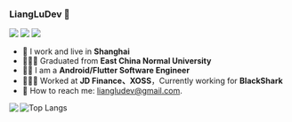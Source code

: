 ###  LiangLuDev 👋
   [![](https://img.shields.io/badge/dynamic/json?color=000000&label=GitHub&query=%24.data.totalSubs&suffix=%20followers&url=https%3A%2F%2Fapi.spencerwoo.com%2Fsubstats%2F%3Fsource%3Dgithub%26queryKey%3DLiangLuDev)](https://github.com/LiangLuDev)
   [![](https://img.shields.io/badge/dynamic/json?color=DC143C&label=%E5%BE%AE%E5%8D%9A&query=%24.data.totalSubs&suffix=%20%E7%B2%89%E4%B8%9D&url=https%3A%2F%2Fapi.spencerwoo.com%2Fsubstats%2F%3Fsource%3Dweibo%26queryKey%3D5129514664)](https://weibo.com/LuLiangDev)
   [![](https://img.shields.io/badge/dynamic/json?color=1E90FF&label=%E7%9F%A5%E4%B9%8E&query=%24.data.totalSubs&suffix=%20%E5%85%B3%E6%B3%A8%E8%80%85&url=https%3A%2F%2Fapi.spencerwoo.com%2Fsubstats%2F%3Fsource%3Dzhihu%26queryKey%3Dluliang-92)](https://www.zhihu.com/people/luliang-92)

  - 🔭 I work and live in **Shanghai**
  - 👨🏻‍🎓 Graduated from **East China Normal University**
  - 👨‍💻 I am a **Android/Flutter Software Engineer**
  - 🧑🏻‍💻 Worked at **JD Finance、XOSS**，Currently working for **BlackShark**
  - 📮 How to reach me: liangludev@gmail.com.
   
<img align="left" src="https://github-readme-stats.vercel.app/api?username=LiangLuDev&show_icons=truehide_title=true&theme=material-palenight&count_private=true&hide=prs,contribs" />

   ![Top Langs](https://github-readme-stats.vercel.app/api/top-langs/?username=LiangLuDev&layout=compact&theme=material-palenight)

